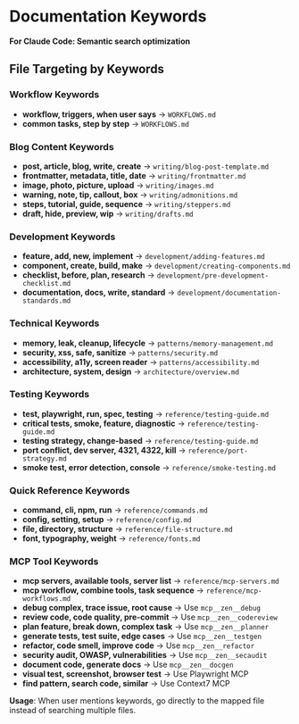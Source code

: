 # Documentation Keywords

**For Claude Code: Semantic search optimization**

## File Targeting by Keywords

### Workflow Keywords
- **workflow, triggers, when user says** → `WORKFLOWS.md`
- **common tasks, step by step** → `WORKFLOWS.md`

### Blog Content Keywords
- **post, article, blog, write, create** → `writing/blog-post-template.md`
- **frontmatter, metadata, title, date** → `writing/frontmatter.md`
- **image, photo, picture, upload** → `writing/images.md`
- **warning, note, tip, callout, box** → `writing/admonitions.md`
- **steps, tutorial, guide, sequence** → `writing/steppers.md`
- **draft, hide, preview, wip** → `writing/drafts.md`

### Development Keywords
- **feature, add, new, implement** → `development/adding-features.md`
- **component, create, build, make** → `development/creating-components.md`
- **checklist, before, plan, research** → `development/pre-development-checklist.md`
- **documentation, docs, write, standard** → `development/documentation-standards.md`

### Technical Keywords
- **memory, leak, cleanup, lifecycle** → `patterns/memory-management.md`
- **security, xss, safe, sanitize** → `patterns/security.md`
- **accessibility, a11y, screen reader** → `patterns/accessibility.md`
- **architecture, system, design** → `architecture/overview.md`

### Testing Keywords
- **test, playwright, run, spec, testing** → `reference/testing-guide.md`
- **critical tests, smoke, feature, diagnostic** → `reference/testing-guide.md`
- **testing strategy, change-based** → `reference/testing-guide.md`
- **port conflict, dev server, 4321, 4322, kill** → `reference/port-strategy.md`
- **smoke test, error detection, console** → `reference/smoke-testing.md`

### Quick Reference Keywords
- **command, cli, npm, run** → `reference/commands.md`
- **config, setting, setup** → `reference/config.md`
- **file, directory, structure** → `reference/file-structure.md`
- **font, typography, weight** → `reference/fonts.md`

### MCP Tool Keywords
- **mcp servers, available tools, server list** → `reference/mcp-servers.md`
- **mcp workflow, combine tools, task sequence** → `reference/mcp-workflows.md`
- **debug complex, trace issue, root cause** → Use `mcp__zen__debug`
- **review code, code quality, pre-commit** → Use `mcp__zen__codereview`
- **plan feature, break down, complex task** → Use `mcp__zen__planner`
- **generate tests, test suite, edge cases** → Use `mcp__zen__testgen`
- **refactor, code smell, improve code** → Use `mcp__zen__refactor`
- **security audit, OWASP, vulnerabilities** → Use `mcp__zen__secaudit`
- **document code, generate docs** → Use `mcp__zen__docgen`
- **visual test, screenshot, browser test** → Use Playwright MCP
- **find pattern, search code, similar** → Use Context7 MCP

**Usage**: When user mentions keywords, go directly to the mapped file instead of searching multiple files.